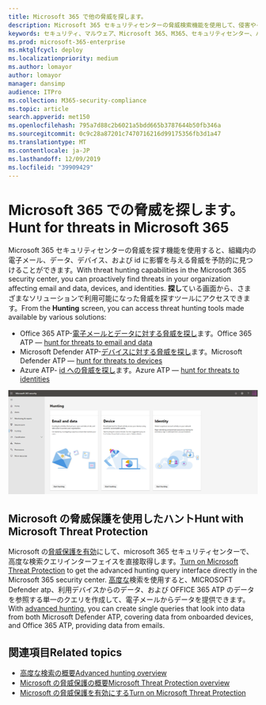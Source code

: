 ```yaml
---
title: Microsoft 365 で他の脅威を探します。
description: Microsoft 365 セキュリティセンターの脅威検索機能を使用して、侵害やその他の脅威を事前に検索する
keywords: セキュリティ、マルウェア、Microsoft 365、M365、セキュリティセンター、ハント、探し、Microsoft Defender ATP、Office 365 ATP、Azure ATP、高度な検索
ms.prod: microsoft-365-enterprise
ms.mktglfcycl: deploy
ms.localizationpriority: medium
ms.author: lomayor
author: lomayor
manager: dansimp
audience: ITPro
ms.collection: M365-security-compliance
ms.topic: article
search.appverid: met150
ms.openlocfilehash: 795a7d88c2b6021a5bdd665b3787644b50fb346a
ms.sourcegitcommit: 0c9c28a87201c7470716216d99175356fb3d1a47
ms.translationtype: MT
ms.contentlocale: ja-JP
ms.lasthandoff: 12/09/2019
ms.locfileid: "39909429"
---
```

# <a name="hunt-for-threats-in-microsoft-365"></a><span data-ttu-id="caf39-104">Microsoft 365 での脅威を探します。</span><span class="sxs-lookup"><span data-stu-id="caf39-104">Hunt for threats in Microsoft 365</span></span>

<span data-ttu-id="caf39-105">Microsoft 365 セキュリティセンターの脅威を探す機能を使用すると、組織内の電子メール、データ、デバイス、および id に影響を与える脅威を予防的に見つけることができます。</span><span class="sxs-lookup"><span data-stu-id="caf39-105">With threat hunting capabilities in the Microsoft 365 security center, you can proactively find threats in your organization affecting email and data, devices, and identities.</span></span> <span data-ttu-id="caf39-106">**探し**ている画面から、さまざまなソリューションで利用可能になった脅威を探すツールにアクセスできます。</span><span class="sxs-lookup"><span data-stu-id="caf39-106">From the **Hunting** screen, you can access threat hunting tools made available by various solutions:</span></span>
- <span data-ttu-id="caf39-107">Office 365 ATP-[電子メールとデータに対する脅威を探し](../office-365-security/office-365-atp.md)ます。</span><span class="sxs-lookup"><span data-stu-id="caf39-107">Office 365 ATP — [hunt for threats to email and data](../office-365-security/office-365-atp.md)</span></span>
- <span data-ttu-id="caf39-108">Microsoft Defender ATP-[デバイスに対する脅威を探し](https://docs.microsoft.com/windows/security/threat-protection/microsoft-defender-atp/advanced-hunting)ます。</span><span class="sxs-lookup"><span data-stu-id="caf39-108">Microsoft Defender ATP — [hunt for threats to devices](https://docs.microsoft.com/windows/security/threat-protection/microsoft-defender-atp/advanced-hunting)</span></span>
- <span data-ttu-id="caf39-109">Azure ATP- [id への脅威を探し](https://docs.microsoft.com/azure-advanced-threat-protection/investigate-a-user)ます。</span><span class="sxs-lookup"><span data-stu-id="caf39-109">Azure ATP — [hunt for threats to identities](https://docs.microsoft.com/azure-advanced-threat-protection/investigate-a-user)</span></span>

![探しているページ](../images/hunt.png)


## <a name="hunt-with-microsoft-threat-protection"></a><span data-ttu-id="caf39-111">Microsoft の脅威保護を使用したハント</span><span class="sxs-lookup"><span data-stu-id="caf39-111">Hunt with Microsoft Threat Protection</span></span>

<span data-ttu-id="caf39-112">Microsoft の[脅威保護を有効](mtp-enable.md)にして、microsoft 365 セキュリティセンターで、高度な検索クエリインターフェイスを直接取得します。</span><span class="sxs-lookup"><span data-stu-id="caf39-112">[Turn on Microsoft Threat Protection](mtp-enable.md) to get the advanced hunting query interface directly in the Microsoft 365 security center.</span></span> <span data-ttu-id="caf39-113">[高度な](advanced-hunting-overview.md)検索を使用すると、MICROSOFT Defender atp、利用デバイスからのデータ、および OFFICE 365 ATP のデータを参照する単一のクエリを作成して、電子メールからデータを提供できます。</span><span class="sxs-lookup"><span data-stu-id="caf39-113">With [advanced hunting](advanced-hunting-overview.md), you can create single queries that look into data from both Microsoft Defender ATP, covering data from onboarded devices, and Office 365 ATP, providing data from emails.</span></span>

## <a name="related-topics"></a><span data-ttu-id="caf39-114">関連項目</span><span class="sxs-lookup"><span data-stu-id="caf39-114">Related topics</span></span>
- [<span data-ttu-id="caf39-115">高度な検索の概要</span><span class="sxs-lookup"><span data-stu-id="caf39-115">Advanced hunting overview</span></span>](advanced-hunting-overview.md)
- [<span data-ttu-id="caf39-116">Microsoft の脅威保護の概要</span><span class="sxs-lookup"><span data-stu-id="caf39-116">Microsoft Threat Protection overview</span></span>](microsoft-threat-protection.md)
- [<span data-ttu-id="caf39-117">Microsoft の脅威保護を有効にする</span><span class="sxs-lookup"><span data-stu-id="caf39-117">Turn on Microsoft Threat Protection</span></span>](mtp-enable.md)